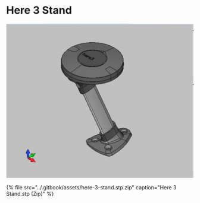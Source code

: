 # Here 3 Stand

![Here 3 Stand](../.gitbook/assets/here-3-stand.jpg)

{% file src="../.gitbook/assets/here-3-stand.stp.zip" caption="Here 3 Stand.stp \(Zip\)" %}



